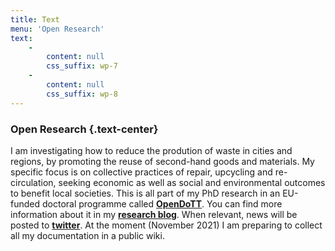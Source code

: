 ```yaml
---
title: Text
menu: 'Open Research'
text:
    -
        content: null
        css_suffix: wp-7
    -
        content: null
        css_suffix: wp-8
---
```


### Open Research {.text-center}

I am investigating how to reduce the prodution of waste in cities and regions, by promoting the reuse of second-hand goods and materials. My specific focus is on collective practices of repair, upcycling and re-circulation, seeking economic as well as social and environmental outcomes to benefit local societies. This is all part of my PhD research in an EU-funded doctoral programme called **[OpenDoTT](https://opendott.org)**. You can find more information about it in my **[research blog](https://is.efeefe.me/opendott)**. When relevant, news will be posted to <a href="twitter.com/reuse_city"><strong>twitter</strong></a>. At the moment (November 2021) I am preparing to collect all my documentation in a public wiki.
